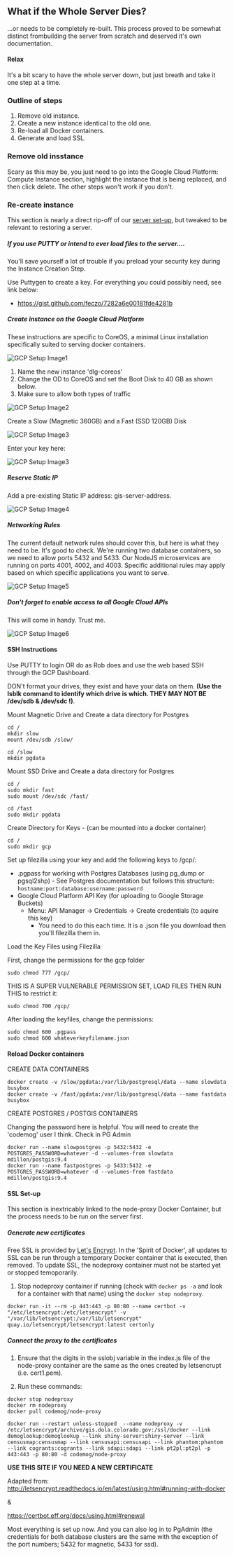 ## What if the Whole Server Dies?

...or needs to be completely re-built.  This process proved to be somewhat distinct frombuilding the server from scratch
and deserved it's own documentation.

#### Relax

It's a bit scary to have the whole server down, but just breath and take it one step at a time.

### Outline of steps

1. Remove old instance.
2. Create a new instance identical to the old one.
3. Re-load all Docker containers.  
4. Generate and load SSL.

### Remove old insstance

Scary as this may be, you just need to go into the Google Cloud Platform: Compute Instance section,
highlight the instance that is being replaced, and then click delete.  The other steps won't work if you don't.

### Re-create instance

This section is nearly a direct rip-off of our [server set-up](https://github.com/ColoradoDemography/Server-and-Website-Documentation/blob/master/doc/server-setup.md),
but tweaked to be relevant to restoring a server.

##### If you use PUTTY or intend to ever load files to the server....

You'll save yourself a lot of trouble if you preload your security key during the Instance Creation Step.

Use Puttygen to create a key.  For everything you could possibly need, see link below:
 - https://gist.github.com/feczo/7282a6e00181fde4281b

##### Create instance on the Google Cloud Platform
These instructions are specific to CoreOS, a minimal Linux installation specifically suited to serving docker containers.

![GCP Setup Image1](/img/restore-2.png)

1. Name the new instance 'dlg-coreos'
2. Change the OD to CoreOS and set the Boot Disk to 40 GB as shown below.
3. Make sure to allow both types of traffic

![GCP Setup Image2](/img/restore-3.png)

Create a Slow (Magnetic 360GB) and a Fast (SSD 120GB) Disk

![GCP Setup Image3](/img/setup2a.jpg)

Enter your key here:

![GCP Setup Image3](/img/setup3.jpg)

##### Reserve Static IP
Add a pre-existing Static IP address: gis-server-address.

![GCP Setup Image4](/img/setup4.jpg)

##### Networking Rules
The current default network rules should cover this, but here is what they need to be.  It's good to check. We're running two database containers, so we need to allow ports 5432 and 5433.  Our NodeJS microservices are running on ports 4001, 4002, and 4003.  Specific additional rules may apply based on which specific applications you want to serve.  

![GCP Setup Image5](/img/setup5.jpg)

##### Don't forget to enable access to all Google Cloud APIs
This will come in handy.  Trust me.

![GCP Setup Image6](/img/setup6.jpg)

#### SSH Instructions
Use PUTTY to login OR do as Rob does and use the web based SSH through the GCP Dashboard.

DON't format your drives, they exist and have your data on them. **(Use the lsblk command to identify which drive is which. THEY MAY NOT BE /dev/sdb & /dev/sdc !)**.

Mount Magnetic Drive and Create a data directory for Postgres
```
cd /
mkdir slow
mount /dev/sdb /slow/

cd /slow
mkdir pgdata
```

Mount SSD Drive and Create a data directory for Postgres
```
cd /
sudo mkdir fast
sudo mount /dev/sdc /fast/

cd /fast
sudo mkdir pgdata
```

Create Directory for Keys - (can be mounted into a docker container)
```
cd /
sudo mkdir gcp
```


Set up filezilla using your key and add the following keys to /gcp/:
- .pgpass for working with Postgres Databases (using pg_dump or pgsql2shp) - See Postgres documentation but follows this structure: ```hostname:port:database:username:password```
- Google Cloud Platform API Key (for uploading to Google Storage Buckets)
   - Menu: API Manager -> Credentials -> Create credentials (to aquire this key)
     - You need to do this each time. It is a .json file you download then you'll filezilla them in.

Load the Key Files using Filezilla

First, change the permissions for the gcp folder
```
sudo chmod 777 /gcp/
```
THIS IS A SUPER VULNERABLE PERMISSION SET, LOAD FILES THEN RUN THIS to restrict it:

```
sudo chmod 700 /gcp/
```

After loading the keyfiles, change the permissions:
```
sudo chmod 600 .pgpass
sudo chmod 600 whateverkeyfilename.json
```

#### Reload Docker containers


CREATE DATA CONTAINERS
```
docker create -v /slow/pgdata:/var/lib/postgresql/data --name slowdata busybox
docker create -v /fast/pgdata:/var/lib/postgresql/data --name fastdata busybox
```

CREATE POSTGRES / POSTGIS CONTAINERS

Changing the password here is helpful.  You will need to create the 'codemog' user I think.  Check in PG Admin
```
docker run --name slowpostgres -p 5432:5432 -e POSTGRES_PASSWORD=whatever -d --volumes-from slowdata mdillon/postgis:9.4
docker run --name fastpostgres -p 5433:5432 -e POSTGRES_PASSWORD=whatever -d --volumes-from fastdata mdillon/postgis:9.4
```


#### SSL Set-up

This section is inextricably linked to the node-proxy Docker Container, but the process needs to be run on the server first.



##### Generate new certificates

Free SSL is provided by [Let's Encrypt](https://letsencrypt.org/).  In the 'Spirit of Docker', all updates to SSL can be run through a temporary Docker container that is executed, then removed.  To update SSL, the nodeproxy container must not be started yet or stopped temoporarily.

1) Stop nodeproxy container if running (check with ```docker ps -a``` and look for a container with that name) using the ```docker stop nodeproxy```.

```
docker run -it --rm -p 443:443 -p 80:80 --name certbot -v "/etc/letsencrypt:/etc/letsencrypt" -v "/var/lib/letsencrypt:/var/lib/letsencrypt" quay.io/letsencrypt/letsencrypt:latest certonly

```

##### Connect the proxy to the certificates

1) Ensure that the digits in the sslobj variable in the index.js file of the node-proxy container are the same as the ones created by letsencrupt (i.e. cert1.pem).


2) Run these commands:

```
docker stop nodeproxy
docker rm nodeproxy
docker pull codemog/node-proxy 

docker run --restart unless-stopped  --name nodeproxy -v /etc/letsencrypt/archive/gis.dola.colorado.gov:/ssl/docker --link demoglookup:demoglookup --link shiny-server:shiny-server --link censusmap:censusmap --link censusapi:censusapi --link phantom:phantom --link cogrants:cogrants --link sdapi:sdapi --link pt2pl:pt2pl -p 443:443 -p 80:80 -d codemog/node-proxy

```
__USE THIS SITE IF YOU NEED A NEW CERTIFICATE__

Adapted from: http://letsencrypt.readthedocs.io/en/latest/using.html#running-with-docker

&

https://certbot.eff.org/docs/using.html#renewal

Most everything is set up now.  And you can also log in to PgAdmin (the credentials for both database clusters are the same with the exception of the port numbers; 5432 for magnetic, 5433 for ssd).
